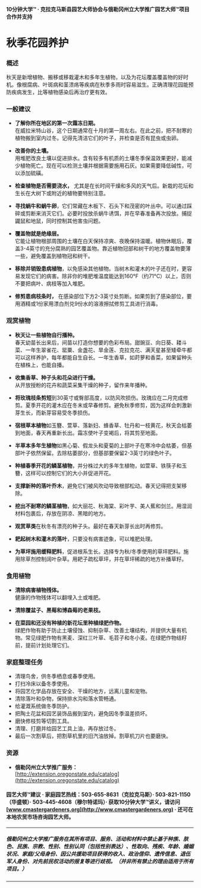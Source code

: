 #### 10分钟大学™ · 克拉克马斯县园艺大师协会与俄勒冈州立大学推广园艺大师™项目合作并支持

# 秋季花园养护

### 概述

秋天是新增植物、搬移或移栽灌木和多年生植物，以及为花坛覆盖覆盖物的好时机。像根腐病、叶斑病和茎溃疡等疾病在秋季多雨时容易滋生。正确清理花园能预防疾病发生，比等植物感染后再治疗更有效。

### 一般建议

- **了解你所在地区的第一次霜冻日期。**  
  在威拉米特山谷，这个日期通常在十月的第一周左右。在此之前，把不耐寒的植物搬到室内过冬。记得先清洁它们的叶子，并检查是否有昆虫或虫卵。

- **改善你的土壤。**  
  用堆肥改良土壤以促进排水。含有较多有机质的土壤冬季保温效果更好，能减少植物死亡。现在可以检测土壤并根据需要施用石灰。如果需要降低碱性，可以添加硫磺。

- **检查植物是否需要浇水，** 尤其是在长时间干燥和多风的天气后。新栽的花坛和生长在大树下或附近的植物要特别注意。

- **寻找蜗牛和蜗牛卵**，它们常藏在木板下、石头下和茂密的叶丛中。可以通过踩碎或剪断来消灭它们。必要时投放杀蜗牛诱饵，并在早春准备再次投放。捕捉鼹鼠和地鼠，同时控制其他害虫问题。

- **覆盖物就是绝缘层。**  
  它能让植物根部周围的土壤在白天保持凉爽、夜晚保持温暖。植物休眠后，覆盖3-4英寸的充分腐熟的园艺覆盖物。靠近植物冠部和树干的地方覆盖物要薄一些，避免覆盖到植物冠和树干。

- **移除并销毁患病植物**，以免感染其他植物。当树木和灌木的叶子还在时，更容易发现它们的病害。除非你的堆肥堆温度能达到160°F（约71°C）以上，否则不要把病叶、病枝等加入堆肥。

- **修剪患病枝条时，** 在感染部位下方2-3英寸处剪断。如果剪到了感染部位，要用酒精或1份家用漂白剂兑9份水的溶液擦拭修剪工具进行消毒。

### 观赏植物

- **秋天让一些植物自行播种。**  
  春天幼苗长出来后，间苗以打造你想要的色彩布局。甜豌豆、向日葵、耧斗菜、一年生翠雀花、罂粟、金盏花、旱金莲、克拉克花、满天星甚至矮牵牛都可以这样养护，每年都能自生自长。一年生香草，如莳萝和香菜，如果留种头在植株上，也能自播。

- **收集香草、种子头和花朵进行干燥。**  
  从开放授粉的花卉和蔬菜采集干燥的种子，留作来年播种。

- **将玫瑰枝条剪短**到30英寸或臀部高度，以防风吹损伤。玫瑰应在二月完成修剪。夏季开花的灌木应在冬末或早春修剪。避免秋季修剪，因为这样会刺激新芽生长，而新芽容易受冬季损伤。

- **宿根草本植物**如玉簪、萱草、落新妇、蜂香草、牡丹和一枝黄花，秋天会枯萎到地面，春天再重新长出。霜冻使叶子变褐后，将其剪至地面。

- **半草本多年生植物**如黑心菊、假龙头和夏菊的上部叶子在寒冷中会枯萎，但基部叶子依然保留。去除枯萎部分，但基部要保留2-3英寸的绿色叶子。

- **种植春季开花的鳞茎植物**，并分株过大的多年生植物，如萱草、铁筷子和玉簪，这样可以控制它们的大小并促进开花。

- **支撑新种的落叶乔木**，避免它们被风吹动导致根部松动。春天记得把支架移除。

- **挖出不耐寒的鳞茎植物**，如大丽花、秋海棠、彩叶芋、美人蕉和剑兰。用湿润材料包裹后，存放在阴凉、黑暗的地方。

- **观赏草类**在秋冬有漂亮的种子头。最好在春天新芽长出时再修剪。

- **耙起树木和灌木的落叶**，只要没有病害迹象，可以堆肥处理。

- **为草坪施用缓释肥料**，促进根系生长。选择专为秋/冬季使用的草坪肥料。施用除草剂控制阔叶杂草。用耙子疏松草坪，并在草坪稀疏的地方补播草籽。

### 食用植物

- **清除病害植物残体。**  
  健康的作物残体可以翻埋入土或堆肥。

- **清除覆盆子、黑莓和博森莓的老果枝。**

- **在菜园和还没有种植的新花坛里种植绿肥作物。**  
  绿肥作物有助于防止土壤侵蚀、抑制杂草、改善土壤结构，并提供大量有机物。常见绿肥作物有黑麦、深红三叶草、毛苕子和冬小麦。在绿肥作物结籽前，提前计划处理它们。

### 家庭整理任务

- 清理鸟舍，供冬季栖息或春季使用。
- 打扫冷床以备冬季使用。
- 将园艺化学品存放在安全、干燥的地方，远离儿童和宠物。
- 清除落叶和杂物，保持排水沟和落水管畅通。
- 给灌溉系统做冬季防护。
- 把陶土花盆和园艺装饰品搬到室内，避免因冬季温差损坏。
- 磨快修枝剪等切割工具。
- 清理、打磨并给园艺工具上油，再存放过冬。
- 最后一次割草后，把割草机里的旧汽油放掉。割草机刀片也要磨快。

### 资源

- **俄勒冈州立大学推广服务：**  
  [http://extension.oregonstate.edu/catalog](http://extension.oregonstate.edu/catalog)

#### 园艺大师™建议 · 家庭园艺热线：503-655-8631（克拉克马斯）· 503-821-1150（华盛顿）· 503-445-4608（穆尔特诺玛）· 获取10分钟大学™讲义，请访问 [www.cmastergardeners.org](http://www.cmastergardeners.org) · 还可在本地农贸市场咨询园艺大师。

---

##### 俄勒冈州立大学推广服务在其所有项目、服务、活动和材料中禁止基于种族、肤色、民族、宗教、性别、性别认同（包括性别表达）、性取向、残疾、年龄、婚姻状况、家庭/父母身份、因公共援助项目获得的收入、政治信仰、遗传信息、退伍军人身份、对先前民权活动的报复等进行歧视。（并非所有禁止的理由适用于所有项目。）
---